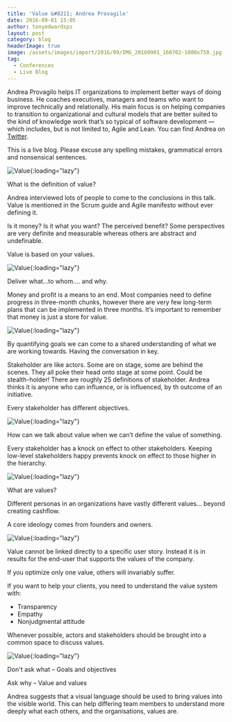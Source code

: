 ```yaml
---
title: 'Value &#8211; Andrea Provagilo'
date: 2016-09-01 15:05
author: tonyedwardspz
layout: post
category: blog
headerImage: true
image: /assets/images/import/2016/09/IMG_20160901_160702-1000x750.jpg
tag:
  - Conferences
  - Live Blog
---
```

<span style="font-weight: 400;">Andrea Provagilo helps IT organizations to implement better ways of doing business. He coaches executives, managers and teams who want to improve technically and relationally. His main focus is on helping companies to transition to organizational and cultural models that are better suited to the kind of knowledge work that’s so typical of software development — which includes, but is not limited to, Agile and Lean. You can find Andrea on </span>[<span style="font-weight: 400;">Twitter</span>](https://twitter.com/andreaprovaglio)<span style="font-weight: 400;">.</span>

<!--more-->

<span style="font-weight: 400;">This is a live blog. Please excuse any spelling mistakes, grammatical errors and nonsensical sentences.</span>

![Value](/assets/images/import/2016/09/IMG_20160901_160702-1000x750.jpg){:loading="lazy"}

What is the definition of value?

Andrea interviewed lots of people to come to the conclusions in this talk. Value is mentioned in the Scrum guide and Agile manifesto without ever defining it.

Is it money? Is it what you want? The perceived benefit? Some perspectives are very definite and measurable whereas others are abstract and undefinable.

Value is based on your values.

![Value](/assets/images/import/2016/09/IMG_20160901_162022-1000x750.jpg){:loading="lazy"}

Deliver what&#8230;to whom&#8230;. and why.

Money and profit is a means to an end. Most companies need to define progress in three-month chunks, however there are very few long-term plans that can be implemented in three months. It&#8217;s important to remember that money is just a store for value.

![Value](/assets/images/import/2016/09/IMG_20160901_162434-1000x750.jpg){:loading="lazy"}

By quantifying goals we can come to a shared understanding of what we are working towards. Having the conversation in key.

Stakeholder are like actors. Some are on stage, some are behind the scenes. They all poke their head onto stage at some point. Could be stealth-holder! There are roughly 25 definitions of stakeholder. Andrea thinks it is anyone who can influence, or is influenced, by th outcome of an initiative.

Every stakeholder has different objectives.

![Value](/assets/images/import/2016/09/IMG_20160901_163030-1000x750.jpg){:loading="lazy"}

How can we talk about value when we can&#8217;t define the value of something.

Every stakeholder has a knock on effect to other stakeholders. Keeping low-level stakeholders happy prevents knock on effect to those higher in the hierarchy.

![Value](/assets/images/import/2016/09/IMG_20160901_163526-1000x750.jpg){:loading="lazy"}

What are values?

Different personas in an organizations have vastly different values&#8230; beyond creating cashflow.

A core ideology comes from founders and owners.

![Value](/assets/images/import/2016/09/IMG_20160901_164756-1000x1333.jpg){:loading="lazy"}

Value cannot be linked directly to a specific user story. Instead it is in results for the end-user that supports the values of the company.

If you optimize only one value, others will invariably suffer.

If you want to help your clients, you need to understand the value system with:

  * Transparency
  * Empathy
  * Nonjudgmental attitude

Whenever possible, actors and stakeholders should be brought into a common space to discuss values.

![Value](/assets/images/import/2016/09/IMG_20160901_165438-1000x750.jpg){:loading="lazy"}

Don't ask what &#8211; Goals and objectives

Ask why &#8211; Value and values

Andrea suggests that a visual language should be used to bring values into the visible world. This can help differing team members to understand more deeply what each others, and the organisations, values are.
